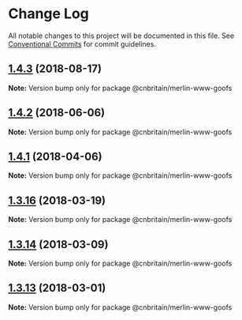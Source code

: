 # Change Log

All notable changes to this project will be documented in this file.
See [Conventional Commits](https://conventionalcommits.org) for commit guidelines.

<a name="1.4.3"></a>
## [1.4.3](https://github.com/cnduk/merlin-www-components/compare/@cnbritain/merlin-www-goofs@1.4.2...@cnbritain/merlin-www-goofs@1.4.3) (2018-08-17)




**Note:** Version bump only for package @cnbritain/merlin-www-goofs

<a name="1.4.2"></a>
## [1.4.2](https://github.com/cnduk/merlin-www-components/compare/@cnbritain/merlin-www-goofs@1.4.1...@cnbritain/merlin-www-goofs@1.4.2) (2018-06-06)




**Note:** Version bump only for package @cnbritain/merlin-www-goofs

<a name="1.4.1"></a>
## [1.4.1](https://github.com/cnduk/merlin-www-components/compare/@cnbritain/merlin-www-goofs@1.4.0...@cnbritain/merlin-www-goofs@1.4.1) (2018-04-06)




**Note:** Version bump only for package @cnbritain/merlin-www-goofs

<a name="1.3.16"></a>
## [1.3.16](https://github.com/cnduk/merlin-www-components/compare/@cnbritain/merlin-www-goofs@1.3.15...@cnbritain/merlin-www-goofs@1.3.16) (2018-03-19)




**Note:** Version bump only for package @cnbritain/merlin-www-goofs

<a name="1.3.14"></a>
## [1.3.14](https://github.com/cnduk/merlin-www-components/compare/@cnbritain/merlin-www-goofs@1.3.13...@cnbritain/merlin-www-goofs@1.3.14) (2018-03-09)




**Note:** Version bump only for package @cnbritain/merlin-www-goofs

<a name="1.3.13"></a>
## [1.3.13](https://github.com/cnduk/merlin-www-components/compare/@cnbritain/merlin-www-goofs@1.3.12...@cnbritain/merlin-www-goofs@1.3.13) (2018-03-01)




**Note:** Version bump only for package @cnbritain/merlin-www-goofs
